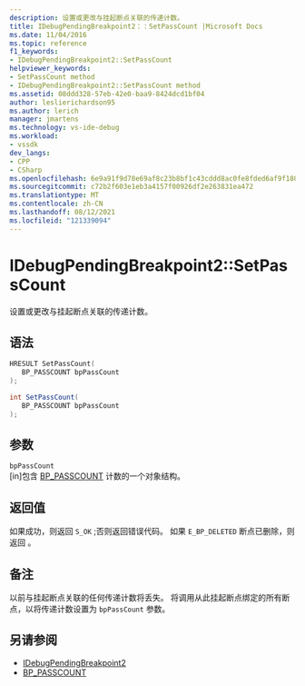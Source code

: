 ```yaml
---
description: 设置或更改与挂起断点关联的传递计数。
title: IDebugPendingBreakpoint2：：SetPassCount |Microsoft Docs
ms.date: 11/04/2016
ms.topic: reference
f1_keywords:
- IDebugPendingBreakpoint2::SetPassCount
helpviewer_keywords:
- SetPassCount method
- IDebugPendingBreakpoint2::SetPassCount method
ms.assetid: 08ddd328-57eb-42e0-baa9-8424dcd1bf04
author: leslierichardson95
ms.author: lerich
manager: jmartens
ms.technology: vs-ide-debug
ms.workload:
- vssdk
dev_langs:
- CPP
- CSharp
ms.openlocfilehash: 6e9a91f9d78e69af8c23b8bf1c43cddd8ac0fe8fded6af9f18049974b449d0bb
ms.sourcegitcommit: c72b2f603e1eb3a4157f00926df2e263831ea472
ms.translationtype: MT
ms.contentlocale: zh-CN
ms.lasthandoff: 08/12/2021
ms.locfileid: "121339094"
---
```

# <a name="idebugpendingbreakpoint2setpasscount"></a>IDebugPendingBreakpoint2::SetPassCount
设置或更改与挂起断点关联的传递计数。

## <a name="syntax"></a>语法

```cpp
HRESULT SetPassCount( 
   BP_PASSCOUNT bpPassCount
);
```

```csharp
int SetPassCount( 
   BP_PASSCOUNT bpPassCount
);
```

## <a name="parameters"></a>参数
`bpPassCount`\
[in]包含 [BP_PASSCOUNT](../../../extensibility/debugger/reference/bp-passcount.md) 计数的一个对象结构。

## <a name="return-value"></a>返回值
 如果成功，则返回 `S_OK` ;否则返回错误代码。 如果 `E_BP_DELETED` 断点已删除，则返回 。

## <a name="remarks"></a>备注
 以前与挂起断点关联的任何传递计数将丢失。 将调用从此挂起断点绑定的所有断点，以将传递计数设置为 `bpPassCount` 参数。

## <a name="see-also"></a>另请参阅
- [IDebugPendingBreakpoint2](../../../extensibility/debugger/reference/idebugpendingbreakpoint2.md)
- [BP_PASSCOUNT](../../../extensibility/debugger/reference/bp-passcount.md)
